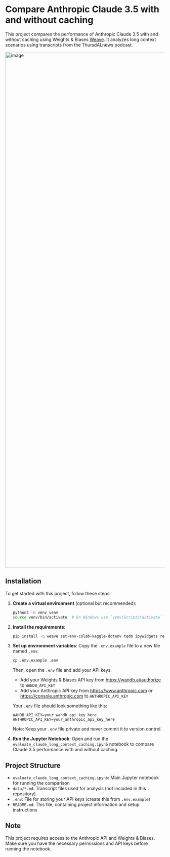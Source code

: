 # Compare Anthropic Claude 3.5 with and without caching

This project compares the performance of Anthropic Claude 3.5 with and without caching using Weights & Biases [Weave](http://wandb.me/weave?utm_source=thursdai&utm_medium=referral&utm_campaign=thursdai&utm_id=github). It analyzes long context scenarios using transcripts from the ThursdAI.news podcast.

<img width="1631" alt="image" src="https://github.com/user-attachments/assets/0ecdc68b-d3eb-4d14-8c4e-5064b279c8af">


## Installation

To get started with this project, follow these steps:

1. **Create a virtual environment** (optional but recommended):
   ```bash
   python3 -m venv venv
   source venv/bin/activate  # On Windows use `venv\Scripts\activate`
   ```

2. **Install the requirements**:
   ```bash
   pip install -q weave set-env-colab-kaggle-dotenv tqdm ipywidgets requests anthropic
   ```

3. **Set up environment variables**:
   Copy the `.env.example` file to a new file named `.env`:
   ```bash
   cp .env.example .env
   ```

   Then, open the `.env` file and add your API keys:
   - Add your Weights & Biases API key from https://wandb.ai/authorize to `WANDB_API_KEY`
   - Add your Anthropic API key from https://www.anthropic.com or https://console.anthropic.com to `ANTHROPIC_API_KEY`

   Your `.env` file should look something like this:
   ```
   WANDB_API_KEY=your_wandb_api_key_here
   ANTHROPIC_API_KEY=your_anthropic_api_key_here
   ```

   Note: Keep your `.env` file private and never commit it to version control.

4. **Run the Jupyter Notebook**:
   Open and run the `evaluate_claude_long_context_caching.ipynb` notebook to compare Claude 3.5 performance with and without caching.

## Project Structure

- `evaluate_claude_long_context_caching.ipynb`: Main Jupyter notebook for running the comparison
- `data/*.md`: Transcript files used for analysis (not included in this repository)
- `.env`: File for storing your API keys (create this from `.env.example`)
- `README.md`: This file, containing project information and setup instructions

## Note

This project requires access to the Anthropic API and Weights & Biases. Make sure you have the necessary permissions and API keys before running the notebook.
